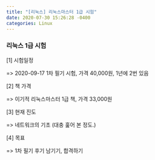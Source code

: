 ```yaml
---
title: "[리눅스] 리눅스마스터 1급 시험"
date: 2020-07-30 15:26:28 -0400
categories: Linux
---
```


### 리눅스 1급 시험 

[1] 시험일정

=> 2020-09-17 1차 필기 시험, 가격 40,000원, 1년에 2번 있음

[2] 책 가격

=> 이기적 리눅스마스터 1급 책, 가격 33,000원

[3] 현재 진도 

=> 네트워크의 기초 (대충 훑어 본 정도.)

[4] 목표

=> 1차 필기 후기 남기기, 합격하기



